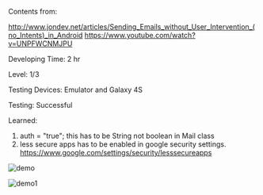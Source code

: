 Contents from: 

http://www.jondev.net/articles/Sending_Emails_without_User_Intervention_(no_Intents)_in_Android
https://www.youtube.com/watch?v=UNPFWCNMJPU

Developing Time: 2 hr

Level: 1/3

Testing Devices: Emulator and Galaxy 4S

Testing: Successful

Learned: 

1. auth = "true"; this has to be String not boolean in Mail class
2. less secure apps has to be enabled in google security settings. https://www.google.com/settings/security/lesssecureapps

 
![demo](https://cloud.githubusercontent.com/assets/11301947/10007304/02c8696a-6079-11e5-9f80-e3335848c5a3.png)

![demo1](https://cloud.githubusercontent.com/assets/11301947/10007468/6525338a-607a-11e5-9c97-a4e4c09f4a7c.png)



